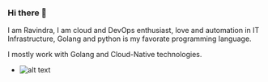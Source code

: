 ### Hi there 👋

I am Ravindra, I am cloud and DevOps enthusiast, love and automation in IT Infrastructure, Golang and python is my favorate programming language. 

I mostly work with Golang and Cloud-Native technologies.

- ![alt text](https://github.com/ravindrabhargava/profile/blob/master/ravi.PNG)
<!--
**ravindrabhargava/RavindraBhargava** is a ✨ _special_ ✨ repository because its `README.md` (this file) appears on your GitHub profile.

Here are some ideas to get you started:

- 🔭 I’m currently working on ...
- 🌱 I’m currently learning ...
- 👯 I’m looking to collaborate on ...
- 🤔 I’m looking for help with ...
- 💬 Ask me about ...
- 📫 How to reach me: ...
- 😄 Pronouns: ...
- ⚡ Fun fact: ...
-->
